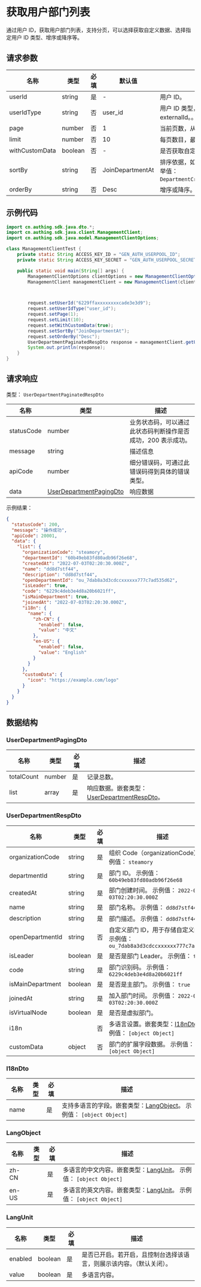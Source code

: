 # 获取用户部门列表

<!--
  警告⚠️：
  不要直接修改该文档，
  https://github.com/Authing/authing-docs-factory
  使用该项目进行生成
-->

<LastUpdated />

通过用户 ID，获取用户部门列表，支持分页，可以选择获取自定义数据、选择指定用户 ID 类型、增序或降序等。

## 请求参数

| 名称           | 类型    | 必填 | 默认值           | 描述                                                                                                                                               | 示例值                     |
| -------------- | ------- | ---- | ---------------- | -------------------------------------------------------------------------------------------------------------------------------------------------- | -------------------------- |
| userId         | string  | 是   | -                | 用户 ID。                                                                                                                                          | `6229ffaxxxxxxxxcade3e3d9` |
| userIdType     | string  | 否   | user_id          | 用户 ID 类型，可以指定为用户 ID、手机号、邮箱、用户名和 externalId。。 枚举值：`user_id`,`external_id`,`phone`,`email`,`username`                  | `user_id`                  |
| page           | number  | 否   | 1                | 当前页数，从 1 开始。                                                                                                                              | `1`                        |
| limit          | number  | 否   | 10               | 每页数目，最大不能超过 50，默认为 10。                                                                                                             | `10`                       |
| withCustomData | boolean | 否   | -                | 是否获取自定义数据。                                                                                                                               | `true`                     |
| sortBy         | string  | 否   | JoinDepartmentAt | 排序依据，如 部门创建时间、加入部门时间、部门名称、部门标志符。 枚举值：`DepartmentCreatedAt`,`JoinDepartmentAt`,`DepartmentName`,`DepartmemtCode` | `JoinDepartmentAt`         |
| orderBy        | string  | 否   | Desc             | 增序或降序。 枚举值：`Asc`,`Desc`                                                                                                                  | `Desc`                     |

## 示例代码

```java
import cn.authing.sdk.java.dto.*;
import cn.authing.sdk.java.client.ManagementClient;
import cn.authing.sdk.java.model.ManagementClientOptions;

class ManagementClientTest {
    private static String ACCESS_KEY_ID = "GEN_AUTH_USERPOOL_ID";
    private static String ACCESS_KEY_SECRET = "GEN_AUTH_USERPOOL_SECRET";

    public static void main(String[] args) {
        ManagementClientOptions clientOptions = new ManagementClientOptions(ACCESS_KEY_ID, ACCESS_KEY_SECRET);
        ManagementClient managementClient = new ManagementClient(clientOptions);



        request.setUserId("6229ffaxxxxxxxxcade3e3d9");
        request.setUserIdType("user_id");
        request.setPage(1);
        request.setLimit(10);
        request.setWithCustomData(true);
        request.setSortBy("JoinDepartmentAt");
        request.setOrderBy("Desc");
        UserDepartmentPaginatedRespDto response = managementClient.getUserDepartments(request);
        System.out.println(response);
    }
}
```

## 请求响应

类型： `UserDepartmentPaginatedRespDto`

| 名称       | 类型                                                           | 描述                                                         |
| ---------- | -------------------------------------------------------------- | ------------------------------------------------------------ |
| statusCode | number                                                         | 业务状态码，可以通过此状态码判断操作是否成功，200 表示成功。 |
| message    | string                                                         | 描述信息                                                     |
| apiCode    | number                                                         | 细分错误码，可通过此错误码得到具体的错误类型。               |
| data       | <a href="#UserDepartmentPagingDto">UserDepartmentPagingDto</a> | 响应数据                                                     |

示例结果：

```json
{
  "statusCode": 200,
  "message": "操作成功",
  "apiCode": 20001,
  "data": {
    "list": {
      "organizationCode": "steamory",
      "departmentId": "60b49eb83fd80adb96f26e68",
      "createdAt": "2022-07-03T02:20:30.000Z",
      "name": "dd8d7stf44",
      "description": "dd8d7stf44",
      "openDepartmentId": "ou_7dab8a3d3cdccxxxxxx777c7ad535d62",
      "isLeader": true,
      "code": "6229c4deb3e4d8a20b6021ff",
      "isMainDepartment": true,
      "joinedAt": "2022-07-03T02:20:30.000Z",
      "i18n": {
        "name": {
          "zh-CN": {
            "enabled": false,
            "value": "中文"
          },
          "en-US": {
            "enabled": false,
            "value": "English"
          }
        }
      },
      "customData": {
        "icon": "https://example.com/logo"
      }
    }
  }
}
```

## 数据结构

### <a id="UserDepartmentPagingDto"></a> UserDepartmentPagingDto

| 名称       | 类型   | 必填 | 描述                                                                             |
| ---------- | ------ | ---- | -------------------------------------------------------------------------------- |
| totalCount | number | 是   | 记录总数。                                                                       |
| list       | array  | 是   | 响应数据。嵌套类型：<a href="#UserDepartmentRespDto">UserDepartmentRespDto</a>。 |

### <a id="UserDepartmentRespDto"></a> UserDepartmentRespDto

| 名称             | 类型    | 必填 | 描述                                                                                |
| ---------------- | ------- | ---- | ----------------------------------------------------------------------------------- |
| organizationCode | string  | 是   | 组织 Code（organizationCode）。 示例值： `steamory`                                 |
| departmentId     | string  | 是   | 部门 ID。 示例值： `60b49eb83fd80adb96f26e68`                                       |
| createdAt        | string  | 是   | 部门创建时间。 示例值： `2022-07-03T02:20:30.000Z`                                  |
| name             | string  | 是   | 部门名称。 示例值： `dd8d7stf44`                                                    |
| description      | string  | 是   | 部门描述。 示例值： `dd8d7stf44`                                                    |
| openDepartmentId | string  | 否   | 自定义部门 ID，用于存储自定义的 ID。 示例值： `ou_7dab8a3d3cdccxxxxxx777c7ad535d62` |
| isLeader         | boolean | 是   | 是否是部门 Leader。 示例值： `true`                                                 |
| code             | string  | 是   | 部门识别码。 示例值： `6229c4deb3e4d8a20b6021ff`                                    |
| isMainDepartment | boolean | 是   | 是否是主部门。 示例值： `true`                                                      |
| joinedAt         | string  | 是   | 加入部门时间。 示例值： `2022-07-03T02:20:30.000Z`                                  |
| isVirtualNode    | boolean | 是   | 是否是虚拟部门。                                                                    |
| i18n             |         | 否   | 多语言设置。嵌套类型：<a href="#I18nDto">I18nDto</a>。 示例值： `[object Object]`   |
| customData       | object  | 否   | 部门的扩展字段数据。 示例值： `[object Object]`                                     |

### <a id="I18nDto"></a> I18nDto

| 名称 | 类型 | 必填 | 描述                                                                                          |
| ---- | ---- | ---- | --------------------------------------------------------------------------------------------- |
| name |      | 是   | 支持多语言的字段。嵌套类型：<a href="#LangObject">LangObject</a>。 示例值： `[object Object]` |

### <a id="LangObject"></a> LangObject

| 名称  | 类型 | 必填 | 描述                                                                                      |
| ----- | ---- | ---- | ----------------------------------------------------------------------------------------- |
| zh-CN |      | 是   | 多语言的中文内容。嵌套类型：<a href="#LangUnit">LangUnit</a>。 示例值： `[object Object]` |
| en-US |      | 是   | 多语言的英文内容。嵌套类型：<a href="#LangUnit">LangUnit</a>。 示例值： `[object Object]` |

### <a id="LangUnit"></a> LangUnit

| 名称    | 类型    | 必填 | 描述                                                                 |
| ------- | ------- | ---- | -------------------------------------------------------------------- |
| enabled | boolean | 是   | 是否已开启。若开启，且控制台选择该语言，则展示该内容。（默认关闭）。 |
| value   | boolean | 是   | 多语言内容。                                                         |
